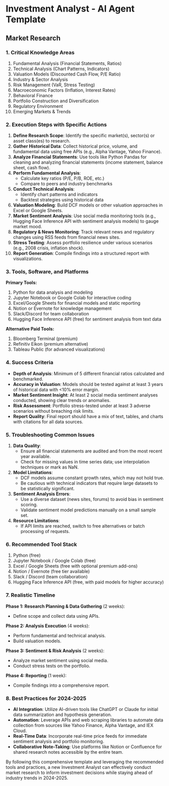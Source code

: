 # Investment Analyst - AI Agent Template

## Market Research

### 1. Critical Knowledge Areas

1. Fundamental Analysis (Financial Statements, Ratios)
2. Technical Analysis (Chart Patterns, Indicators)
3. Valuation Models (Discounted Cash Flow, P/E Ratio)
4. Industry & Sector Analysis
5. Risk Management (VaR, Stress Testing)
6. Macroeconomic Factors (Inflation, Interest Rates)
7. Behavioral Finance
8. Portfolio Construction and Diversification
9. Regulatory Environment
10. Emerging Markets & Trends

### 2. Execution Steps with Specific Actions

1. **Define Research Scope**: Identify the specific market(s), sector(s) or asset class(es) to research.
2. **Gather Historical Data**: Collect historical price, volume, and fundamental data using free APIs (e.g., Alpha Vantage, Yahoo Finance).
3. **Analyze Financial Statements**: Use tools like Python Pandas for cleaning and analyzing financial statements (income statement, balance sheet, cash flow).
4. **Perform Fundamental Analysis**:
   - Calculate key ratios (P/E, P/B, ROE, etc.)
   - Compare to peers and industry benchmarks
5. **Conduct Technical Analysis**:
   - Identify chart patterns and indicators
   - Backtest strategies using historical data
6. **Valuation Modeling**: Build DCF models or other valuation approaches in Excel or Google Sheets.
7. **Market Sentiment Analysis**: Use social media monitoring tools (e.g., Hugging Face Inference API with sentiment analysis models) to gauge market mood.
8. **Regulatory & News Monitoring**: Track relevant news and regulatory changes using RSS feeds from financial news sites.
9. **Stress Testing**: Assess portfolio resilience under various scenarios (e.g., 2008 crisis, inflation shock).
10. **Report Generation**: Compile findings into a structured report with visualizations.

### 3. Tools, Software, and Platforms

**Primary Tools:**

1. Python for data analysis and modeling
2. Jupyter Notebook or Google Colab for interactive coding
3. Excel/Google Sheets for financial models and static reporting
4. Notion or Evernote for knowledge management
5. Slack/Discord for team collaboration
6. Hugging Face Inference API (free) for sentiment analysis from text data

**Alternative Paid Tools:**

1. Bloomberg Terminal (premium)
2. Refinitiv Eikon (premium alternative)
3. Tableau Public (for advanced visualizations)

### 4. Success Criteria

- **Depth of Analysis**: Minimum of 5 different financial ratios calculated and benchmarked.
- **Accuracy in Valuation**: Models should be tested against at least 3 years of historical data with <10% error margin.
- **Market Sentiment Insight**: At least 2 social media sentiment analyses conducted, showing clear trends or anomalies.
- **Risk Assessment**: Portfolio stress-tested under at least 3 adverse scenarios without breaching risk limits.
- **Report Quality**: Final report should have a mix of text, tables, and charts with citations for all data sources.

### 5. Troubleshooting Common Issues

1. **Data Quality**:
   - Ensure all financial statements are audited and from the most recent year available.
   - Check for missing values in time series data; use interpolation techniques or mark as NaN.
2. **Model Limitations**:
   - DCF models assume constant growth rates, which may not hold true.
   - Be cautious with technical indicators that require large datasets to be statistically significant.
3. **Sentiment Analysis Errors**:
   - Use a diverse dataset (news sites, forums) to avoid bias in sentiment scoring.
   - Validate sentiment model predictions manually on a small sample set.
4. **Resource Limitations**:
   - If API limits are reached, switch to free alternatives or batch processing of requests.

### 6. Recommended Tool Stack

1. Python (free)
2. Jupyter Notebook / Google Colab (free)
3. Excel / Google Sheets (free with optional premium add-ons)
4. Notion / Evernote (free tier available)
5. Slack / Discord (team collaboration)
6. Hugging Face Inference API (free, with paid models for higher accuracy)

### 7. Realistic Timeline

**Phase 1: Research Planning & Data Gathering** (2 weeks):
- Define scope and collect data using APIs.

**Phase 2: Analysis Execution** (4 weeks):
- Perform fundamental and technical analysis.
- Build valuation models.

**Phase 3: Sentiment & Risk Analysis** (2 weeks):
- Analyze market sentiment using social media.
- Conduct stress tests on the portfolio.

**Phase 4: Reporting** (1 week):
- Compile findings into a comprehensive report.

### 8. Best Practices for 2024-2025

- **AI Integration**: Utilize AI-driven tools like ChatGPT or Claude for initial data summarization and hypothesis generation.
- **Automation**: Leverage APIs and web scraping libraries to automate data collection from sources like Yahoo Finance, Alpha Vantage, and IEX Cloud.
- **Real-Time Data**: Incorporate real-time price feeds for immediate sentiment analysis and portfolio monitoring.
- **Collaborative Note-Taking**: Use platforms like Notion or Confluence for shared research notes accessible by the entire team.

By following this comprehensive template and leveraging the recommended tools and practices, a new Investment Analyst can effectively conduct market research to inform investment decisions while staying ahead of industry trends in 2024-2025.

